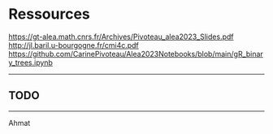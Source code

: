# Ressources 

https://gt-alea.math.cnrs.fr/Archives/Pivoteau_alea2023_Slides.pdf
http://jl.baril.u-bourgogne.fr/cmi4c.pdf
https://github.com/CarinePivoteau/Alea2023Notebooks/blob/main/gR_binary_trees.ipynb

---

## TODO

--- 

Ahmat